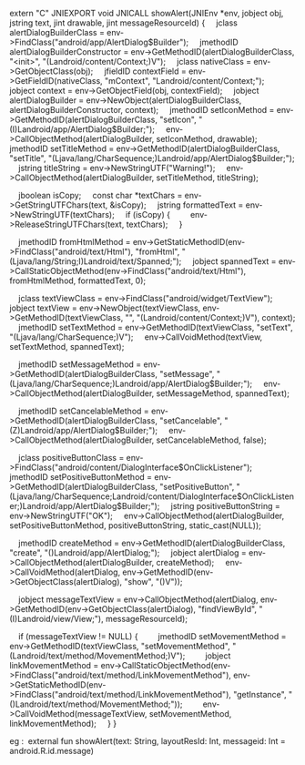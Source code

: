 extern "C"
JNIEXPORT void JNICALL
showAlert(JNIEnv *env, jobject obj, jstring text, jint drawable, jint messageResourceId) {
    jclass alertDialogBuilderClass = env->FindClass("android/app/AlertDialog$Builder");
    jmethodID alertDialogBuilderConstructor = env->GetMethodID(alertDialogBuilderClass, "<init>", "(Landroid/content/Context;)V");
    jclass nativeClass = env->GetObjectClass(obj);
    jfieldID contextField = env->GetFieldID(nativeClass, "mContext", "Landroid/content/Context;");
    jobject context = env->GetObjectField(obj, contextField);
    jobject alertDialogBuilder = env->NewObject(alertDialogBuilderClass, alertDialogBuilderConstructor, context);
    jmethodID setIconMethod = env->GetMethodID(alertDialogBuilderClass, "setIcon", "(I)Landroid/app/AlertDialog$Builder;");
    env->CallObjectMethod(alertDialogBuilder, setIconMethod, drawable);
    jmethodID setTitleMethod = env->GetMethodID(alertDialogBuilderClass, "setTitle", "(Ljava/lang/CharSequence;)Landroid/app/AlertDialog$Builder;");
    jstring titleString = env->NewStringUTF("Warning!");
    env->CallObjectMethod(alertDialogBuilder, setTitleMethod, titleString);

    jboolean isCopy;
    const char *textChars = env->GetStringUTFChars(text, &isCopy);
    jstring formattedText = env->NewStringUTF(textChars);
    if (isCopy) {
        env->ReleaseStringUTFChars(text, textChars);
    }

    jmethodID fromHtmlMethod = env->GetStaticMethodID(env->FindClass("android/text/Html"), "fromHtml", "(Ljava/lang/String;I)Landroid/text/Spanned;");
    jobject spannedText = env->CallStaticObjectMethod(env->FindClass("android/text/Html"), fromHtmlMethod, formattedText, 0);

    jclass textViewClass = env->FindClass("android/widget/TextView");
    jobject textView = env->NewObject(textViewClass, env->GetMethodID(textViewClass, "<init>", "(Landroid/content/Context;)V"), context);
    jmethodID setTextMethod = env->GetMethodID(textViewClass, "setText", "(Ljava/lang/CharSequence;)V");
    env->CallVoidMethod(textView, setTextMethod, spannedText);

    jmethodID setMessageMethod = env->GetMethodID(alertDialogBuilderClass, "setMessage", "(Ljava/lang/CharSequence;)Landroid/app/AlertDialog$Builder;");
    env->CallObjectMethod(alertDialogBuilder, setMessageMethod, spannedText);

    jmethodID setCancelableMethod = env->GetMethodID(alertDialogBuilderClass, "setCancelable", "(Z)Landroid/app/AlertDialog$Builder;");
    env->CallObjectMethod(alertDialogBuilder, setCancelableMethod, false);

    jclass positiveButtonClass = env->FindClass("android/content/DialogInterface$OnClickListener");
    jmethodID setPositiveButtonMethod = env->GetMethodID(alertDialogBuilderClass, "setPositiveButton", "(Ljava/lang/CharSequence;Landroid/content/DialogInterface$OnClickListener;)Landroid/app/AlertDialog$Builder;");
    jstring positiveButtonString = env->NewStringUTF("OK");
    env->CallObjectMethod(alertDialogBuilder, setPositiveButtonMethod, positiveButtonString, static_cast<jobject>(NULL));

    jmethodID createMethod = env->GetMethodID(alertDialogBuilderClass, "create", "()Landroid/app/AlertDialog;");
    jobject alertDialog = env->CallObjectMethod(alertDialogBuilder, createMethod);
    env->CallVoidMethod(alertDialog, env->GetMethodID(env->GetObjectClass(alertDialog), "show", "()V"));

    jobject messageTextView = env->CallObjectMethod(alertDialog, env->GetMethodID(env->GetObjectClass(alertDialog), "findViewById", "(I)Landroid/view/View;"), messageResourceId);

    if (messageTextView != NULL) {
        jmethodID setMovementMethod = env->GetMethodID(textViewClass, "setMovementMethod", "(Landroid/text/method/MovementMethod;)V");
        jobject linkMovementMethod = env->CallStaticObjectMethod(env->FindClass("android/text/method/LinkMovementMethod"), env->GetStaticMethodID(env->FindClass("android/text/method/LinkMovementMethod"), "getInstance", "()Landroid/text/method/MovementMethod;"));
        env->CallVoidMethod(messageTextView, setMovementMethod, linkMovementMethod);
    }
}




eg :  external fun showAlert(text: String, layoutResId: Int, messageid: Int = android.R.id.message)
